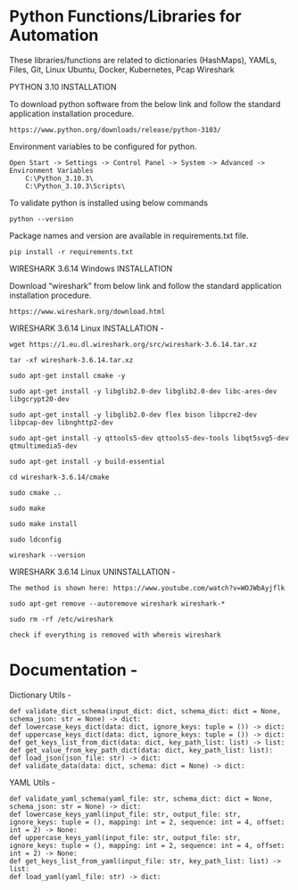 # Python Functions/Libraries for Automation

These libraries/functions are related to dictionaries (HashMaps), YAMLs, Files, Git, Linux Ubuntu, Docker, Kubernetes, Pcap Wireshark

PYTHON 3.10 INSTALLATION

To download python software from the below link and follow the standard application installation procedure.

    https://www.python.org/downloads/release/python-3103/

Environment variables to be configured for python.
    
    Open Start -> Settings -> Control Panel -> System -> Advanced -> Environment Variables
        C:\Python_3.10.3\
        C:\Python_3.10.3\Scripts\

To validate python is installed using below commands

    python --version

Package names and version are available in requirements.txt file.

    pip install -r requirements.txt

WIRESHARK 3.6.14 Windows INSTALLATION

Download “wireshark”  from below link and follow the standard application installation procedure.

	https://www.wireshark.org/download.html

WIRESHARK 3.6.14 Linux INSTALLATION - 

    wget https://1.eu.dl.wireshark.org/src/wireshark-3.6.14.tar.xz
    
    tar -xf wireshark-3.6.14.tar.xz
    
    sudo apt-get install cmake -y
    
    sudo apt-get install -y libglib2.0-dev libglib2.0-dev libc-ares-dev libgcrypt20-dev
    
    sudo apt-get install -y libglib2.0-dev flex bison libpcre2-dev libpcap-dev libnghttp2-dev
    
    sudo apt-get install -y qttools5-dev qttools5-dev-tools libqt5svg5-dev qtmultimedia5-dev
    
    sudo apt-get install -y build-essential
    
    cd wireshark-3.6.14/cmake
    
    sudo cmake ..
    
    sudo make
    
    sudo make install
    
    sudo ldconfig
    
    wireshark --version
	
WIRESHARK 3.6.14 Linux UNINSTALLATION - 

	The method is shown here: https://www.youtube.com/watch?v=WOJWbAyjflk

	sudo apt-get remove --autoremove wireshark wireshark-*

	sudo rm -rf /etc/wireshark

	check if everything is removed with whereis wireshark

# Documentation - 

Dictionary Utils - 
    
    def validate_dict_schema(input_dict: dict, schema_dict: dict = None, schema_json: str = None) -> dict:
    def lowercase_keys_dict(data: dict, ignore_keys: tuple = ()) -> dict:
    def uppercase_keys_dict(data: dict, ignore_keys: tuple = ()) -> dict:
    def get_keys_list_from_dict(data: dict, key_path_list: list) -> list:
    def get_value_from_key_path_dict(data: dict, key_path_list: list):
    def load_json(json_file: str) -> dict:
    def validate_data(data: dict, schema: dict = None) -> dict:

YAML Utils - 
    
    def validate_yaml_schema(yaml_file: str, schema_dict: dict = None, schema_json: str = None) -> dict:
    def lowercase_keys_yaml(input_file: str, output_file: str, ignore_keys: tuple = (), mapping: int = 2, sequence: int = 4, offset: int = 2) -> None:
    def uppercase_keys_yaml(input_file: str, output_file: str, ignore_keys: tuple = (), mapping: int = 2, sequence: int = 4, offset: int = 2) -> None:
    def get_keys_list_from_yaml(input_file: str, key_path_list: list) -> list:
    def load_yaml(yaml_file: str) -> dict:
